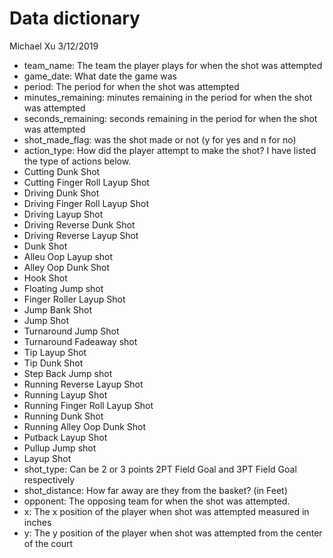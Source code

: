 Data dictionary
================
Michael Xu
3/12/2019

-   team\_name: The team the player plays for when the shot was attempted
-   game\_date: What date the game was
-   period: The period for when the shot was attempted
-   minutes\_remaining: minutes remaining in the period for when the shot was attempted
-   seconds\_remaining: seconds remaining in the period for when the shot was attempted
-   shot\_made\_flag: was the shot made or not (y for yes and n for no)
-   action\_type: How did the player attempt to make the shot? I have listed the type of actions below.
-   Cutting Dunk Shot
-   Cutting Finger Roll Layup Shot
-   Driving Dunk Shot
-   Driving Finger Roll Layup Shot
-   Driving Layup Shot
-   Driving Reverse Dunk Shot
-   Driving Reverse Layup Shot
-   Dunk Shot
-   Alleu Oop Layup shot
-   Alley Oop Dunk Shot
-   Hook Shot
-   Floating Jump shot
-   Finger Roller Layup Shot
-   Jump Bank Shot
-   Jump Shot
-   Turnaround Jump Shot
-   Turnaround Fadeaway shot
-   Tip Layup Shot
-   Tip Dunk Shot
-   Step Back Jump shot
-   Running Reverse Layup Shot
-   Running Layup Shot
-   Running Finger Roll Layup Shot
-   Running Dunk Shot
-   Running Alley Oop Dunk Shot
-   Putback Layup Shot
-   Pullup Jump shot
-   Layup Shot
-   shot\_type: Can be 2 or 3 points 2PT Field Goal and 3PT Field Goal respectively
-   shot\_distance: How far away are they from the basket? (in Feet)
-   opponent: The opposing team for when the shot was attempted.
-   x: The x position of the player when shot was attempted measured in inches
-   y: The y position of the player when shot was attempted from the center of the court

